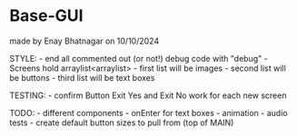 # Base-GUI
made by Enay Bhatnagar on 10/10/2024



STYLE:
    - end all commented out (or not!) debug code with "debug"
    - Screens hold arraylist<arraylist<GUIcomponent>>
        - first list will be images 
        - second list will be buttons
        - third list will be text boxes
        

TESTING:
    - confirm Button Exit Yes and Exit No work for each new screen

TODO:
    - different components
    - onEnter for text boxes
    - animation
    - audio tests
    - create default button sizes to pull from (top of MAIN)
